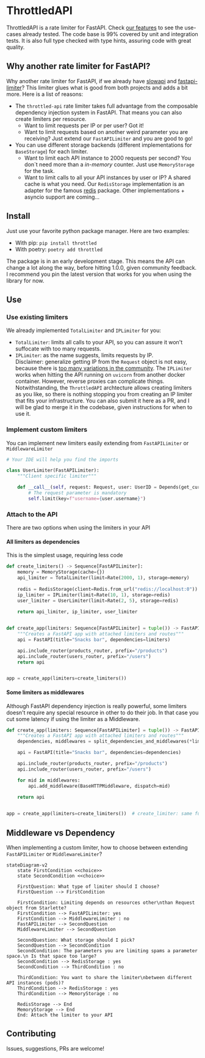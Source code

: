# ThrottledAPI

ThrottledAPI is a rate limiter for FastAPI.
Check [our features](tests/acceptance/features/fastapi_limiter.feature) to see the use-cases already tested. The code base is 99% covered by unit and integration tests. It is also full type checked with type hints, assuring code with great quality.

## Why another rate limiter for FastAPI?

Why another rate limiter for FastAPI, if we already have
[slowapi](https://github.com/laurentS/slowapi) and
[fastapi-limiter](https://github.com/long2ice/fastapi-limiter)? This limiter glues what is good from both projects and
adds a bit more. Here is a list of reasons:

- The `throttled-api` rate limiter takes full advantage from the composable dependency injection system in FastAPI.
That means you can also create limiters per resource.
  - Want to limit requests per IP or per user? Got it!
  - Want to limit requests based on another weird parameter you are receiving? Just extend our `FastAPILimiter` and you
are good to go!
- You can use different storage backends (different implementations for `BaseStorage`) for each limiter.
  - Want to limit each API instance to 2000 requests per second? You don´t need more than a *in-memory* counter.
Just use `MemoryStorage` for the task.
  - Want to limit calls to all your API instances by user or IP? A shared cache is what you need.
Our `RedisStorage` implementation is an adapter for the famous [redis](https://github.com/redis/redis-py) package. Other implementations + asyncio support are coming...

## Install

Just use your favorite python package manager. Here are two examples:

- With pip: `pip install throttled`
- With poetry: `poetry add throttled`

The package is in an early development stage. This means the API can change a lot along the way, before hitting 1.0.0,
given community feedback. I recommend you pin the latest version that works for you when using the library for now.

## Use

### Use existing limiters

We already implemented `TotalLimiter` and `IPLimiter` for you:

- `TotalLimiter`: limits all calls to your API, so you can assure it won't suffocate with too many requests.
- `IPLimiter`: as the name suggests, limits requests by IP.     
   Disclaimer: generalize getting IP from the `Request` object is not easy, because there is [too many variations in the community](https://en.wikipedia.org/wiki/Talk:X-Forwarded-For#Variations). The `IPLimiter` works when hitting the API running on `uvicorn` from another docker container. However, reverse proxies can complicate things. Notwithstanding, the `ThrottledAPI` archtecture allows creating limiters as you like, so there is nothing stopping you from creating an IP limiter that fits your infrastructure. You can also submit it here as a PR, and I will be glad to merge it in the codebase, given instructions for when to use it. 

### Implement custom limiters

You can implement new limiters easily extending from `FastAPILimiter` or `MiddlewareLimiter`

```python
# Your IDE will help you find the imports

class UserLimiter(FastAPILimiter):
    """Client specific limiter"""

    def __call__(self, request: Request, user: UserID = Depends(get_current_user)):
        # The request parameter is mandatory
        self.limit(key=f"username={user.username}")
```

### Attach to the API

There are two options when using the limiters in your API

#### All limiters as dependencies

This is the simplest usage, requiring less code

```python
def create_limiters() -> Sequence[FastAPILimiter]:
    memory = MemoryStorage(cache={})
    api_limiter = TotalLimiter(limit=Rate(2000, 1), storage=memory)
    
    redis = RedisStorage(client=Redis.from_url("redis://localhost:0"))
    ip_limiter = IPLimiter(limit=Rate(10, 1), storage=redis)
    user_limiter = UserLimiter(limit=Rate(2, 5), storage=redis)
    
    return api_limiter, ip_limiter, user_limiter


def create_app(limiters: Sequence[FastAPILimiter] = tuple()) -> FastAPI:
    """Creates a FastAPI app with attached limiters and routes"""
    api = FastAPI(title="Snacks bar", dependencies=limiters)

    api.include_router(products_router, prefix="/products")
    api.include_router(users_router, prefix="/users")
    return api


app = create_app(limiters=create_limiters())
```

#### Some limiters as middlewares

Although FastAPI dependency injection is really powerful, some limiters doesn't require any special resource in
other to do their job. In that case you cut some latency if using the limiter as a Middleware.

```python
def create_app(limiters: Sequence[FastAPILimiter] = tuple()) -> FastAPI:
    """Creates a FastAPI app with attached limiters and routes"""
    dependencies, middlewares = split_dependencies_and_middlewares(*limiters)

    api = FastAPI(title="Snacks bar", dependencies=dependencies)

    api.include_router(products_router, prefix="/products")
    api.include_router(users_router, prefix="/users")

    for mid in middlewares:
        api.add_middleware(BaseHTTPMiddleware, dispatch=mid)
        
    return api


app = create_app(limiters=create_limiters())  # create_limiter: same function above
```

## Middleware vs Dependency

When implementing a custom limiter, how to choose between extending `FastAPILimiter` or `MiddlewareLimiter`?

```mermaid
stateDiagram-v2
    state FirstCondition <<choice>>
    state SecondCondition <<choice>>
    
    FirstQuestion: What type of limiter should I choose?
    FirstQuestion --> FirstCondition
    
    FirstCondition: Limiting depends on resources other\nthan Request object from Starlette?
    FirstCondition --> FastAPILimiter: yes
    FirstCondition --> MiddlewareLimiter : no
    FastAPILimiter --> SecondQuestion
    MiddlewareLimiter --> SecondQuestion
    
    SecondQuestion: What storage should I pick?
    SecondQuestion --> SecondCondition
    SecondCondition: The parameters you are limiting spams a parameter space.\n Is that space too large?
    SecondCondition --> RedisStorage : yes
    SecondCondition --> ThirdCondition : no
    
    ThirdCondition: You want to share the limiter\nbetween different API instances (pods)?
    ThirdCondition --> RedisStorage : yes
    ThirdCondition --> MemoryStorage : no
    
    RedisStorage --> End
    MemoryStorage --> End
    End: Attach the limiter to your API     
```

## Contributing

Issues, suggestions, PRs are welcome!
